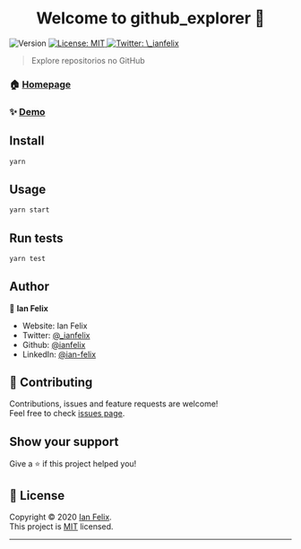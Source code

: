<h1 align="center">Welcome to github_explorer 👋</h1>
<p>
  <img alt="Version" src="https://img.shields.io/badge/version-1.0.0-blue.svg?cacheSeconds=2592000" />
  <a href="https://github.com/ianfelix/github_explorer/blob/master/LICENSE" target="_blank">
    <img alt="License: MIT" src="https://img.shields.io/badge/License-MIT-yellow.svg" />
  </a>
  <a href="https://twitter.com/_ianfelix" target="_blank">
    <img alt="Twitter: \_ianfelix" src="https://img.shields.io/twitter/follow/_ianfelix.svg?style=social" />
  </a>
</p>

> Explore repositorios no GitHub

### 🏠 [Homepage](https://github.com/ianfelix/github_explorer)

### ✨ [Demo](https://github-explorer-azure.vercel.app/)

## Install

```sh
yarn
```

## Usage

```sh
yarn start
```

## Run tests

```sh
yarn test
```

## Author

👤 **Ian Felix**

- Website: Ian Felix
- Twitter: [@\_ianfelix](https://twitter.com/_ianfelix)
- Github: [@ianfelix](https://github.com/ianfelix)
- LinkedIn: [@ian-felix](https://linkedin.com/in/ian-felix)

## 🤝 Contributing

Contributions, issues and feature requests are welcome!<br />Feel free to check [issues page](https://github.com/ianfelix/github_explorer/issues).

## Show your support

Give a ⭐️ if this project helped you!

## 📝 License

Copyright © 2020 [Ian Felix](https://github.com/ianfelix).<br />
This project is [MIT](https://github.com/ianfelix/github_explorer/blob/master/LICENSE) licensed.

---
